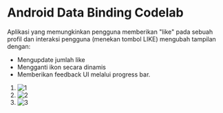 Android Data Binding Codelab
=============================================
Aplikasi yang memungkinkan pengguna memberikan "like" pada sebuah profil dan interaksi pengguna (menekan tombol LIKE) mengubah tampilan dengan:
- Mengupdate jumlah like
- Mengganti ikon secara dinamis
- Memberikan feedback UI melalui progress bar.

1. ![1](https://github.com/user-attachments/assets/457cc910-2abd-4dbc-9dc5-ebc9ee8f1367)
2. ![2](https://github.com/user-attachments/assets/f3155ae8-999e-4b7f-a6d6-9a98badeea6b)
3. ![3](https://github.com/user-attachments/assets/185ba8ce-0703-4f81-9ff7-7a949ddca1d7)
